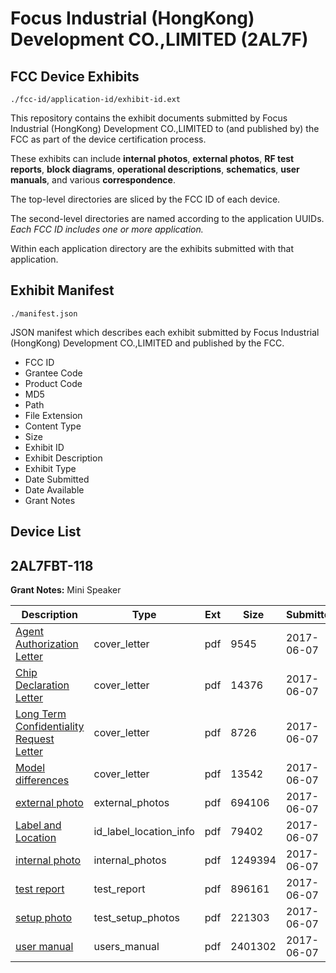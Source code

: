 # Focus Industrial (HongKong) Development CO.,LIMITED (2AL7F)
## FCC Device Exhibits

```
./fcc-id/application-id/exhibit-id.ext
```

This repository contains the exhibit documents submitted by Focus Industrial (HongKong) Development CO.,LIMITED to (and published by) the FCC as part of the device certification process.

These exhibits can include **internal photos**, **external photos**, **RF test reports**, **block diagrams**, **operational descriptions**, **schematics**, **user manuals**, and various **correspondence**.

The top-level directories are sliced by the FCC ID of each device.

The second-level directories are named according to the application UUIDs. *Each FCC ID includes one or more application.*

Within each application directory are the exhibits submitted with that application. 

## Exhibit Manifest

```
./manifest.json
```

JSON manifest which describes each exhibit submitted by Focus Industrial (HongKong) Development CO.,LIMITED and published by the FCC.

- FCC ID
- Grantee Code
- Product Code
- MD5
- Path
- File Extension
- Content Type
- Size
- Exhibit ID
- Exhibit Description
- Exhibit Type
- Date Submitted
- Date Available
- Grant Notes

## Device List
## 2AL7FBT-118
**Grant Notes:** Mini Speaker

| Description | Type | Ext | Size | Submitted | Available |
| ----------- | ---- | --- | ---- | --------- | --------- |
| [Agent Authorization Letter](2AL7FBT-118/da1139c6fbf0ea6a9af7640dabad5259/3416834.pdf) | cover_letter | pdf | 9545 | 2017-06-07 | 2017-06-07 |
| [Chip Declaration Letter](2AL7FBT-118/da1139c6fbf0ea6a9af7640dabad5259/3416836.pdf) | cover_letter | pdf | 14376 | 2017-06-07 | 2017-06-07 |
| [Long Term Confidentiality Request Letter](2AL7FBT-118/da1139c6fbf0ea6a9af7640dabad5259/3416841.pdf) | cover_letter | pdf | 8726 | 2017-06-07 | 2017-06-07 |
| [Model differences](2AL7FBT-118/da1139c6fbf0ea6a9af7640dabad5259/3416842.pdf) | cover_letter | pdf | 13542 | 2017-06-07 | 2017-06-07 |
| [external photo](2AL7FBT-118/da1139c6fbf0ea6a9af7640dabad5259/3416837.pdf) | external_photos | pdf | 694106 | 2017-06-07 | 2017-06-07 |
| [Label and Location](2AL7FBT-118/da1139c6fbf0ea6a9af7640dabad5259/3416840.pdf) | id_label_location_info | pdf | 79402 | 2017-06-07 | 2017-06-07 |
| [internal photo](2AL7FBT-118/da1139c6fbf0ea6a9af7640dabad5259/3416839.pdf) | internal_photos | pdf | 1249394 | 2017-06-07 | 2017-06-07 |
| [test report](2AL7FBT-118/da1139c6fbf0ea6a9af7640dabad5259/3416838.pdf) | test_report | pdf | 896161 | 2017-06-07 | 2017-06-07 |
| [setup photo](2AL7FBT-118/da1139c6fbf0ea6a9af7640dabad5259/3416845.pdf) | test_setup_photos | pdf | 221303 | 2017-06-07 | 2017-06-07 |
| [user manual](2AL7FBT-118/da1139c6fbf0ea6a9af7640dabad5259/3416846.pdf) | users_manual | pdf | 2401302 | 2017-06-07 | 2017-06-07 |

